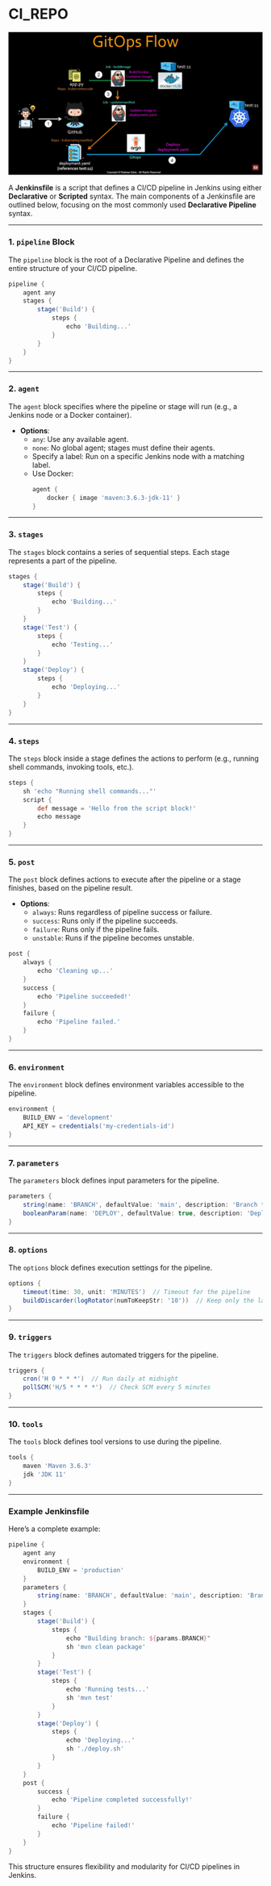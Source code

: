 # CI_REPO

![alt text](gitops_flow.png)

A **Jenkinsfile** is a script that defines a CI/CD pipeline in Jenkins using either **Declarative** or **Scripted** syntax. The main components of a Jenkinsfile are outlined below, focusing on the most commonly used **Declarative Pipeline** syntax.

---

### **1. `pipeline` Block**
The `pipeline` block is the root of a Declarative Pipeline and defines the entire structure of your CI/CD pipeline.

```groovy
pipeline {
    agent any
    stages {
        stage('Build') {
            steps {
                echo 'Building...'
            }
        }
    }
}
```

---

### **2. `agent`**
The `agent` block specifies where the pipeline or stage will run (e.g., a Jenkins node or a Docker container).

- **Options**:
  - `any`: Use any available agent.
  - `none`: No global agent; stages must define their agents.
  - Specify a label: Run on a specific Jenkins node with a matching label.
  - Use Docker:
    ```groovy
    agent {
        docker { image 'maven:3.6.3-jdk-11' }
    }
    ```

---

### **3. `stages`**
The `stages` block contains a series of sequential steps. Each stage represents a part of the pipeline.

```groovy
stages {
    stage('Build') {
        steps {
            echo 'Building...'
        }
    }
    stage('Test') {
        steps {
            echo 'Testing...'
        }
    }
    stage('Deploy') {
        steps {
            echo 'Deploying...'
        }
    }
}
```

---

### **4. `steps`**
The `steps` block inside a stage defines the actions to perform (e.g., running shell commands, invoking tools, etc.).

```groovy
steps {
    sh 'echo "Running shell commands..."'
    script {
        def message = 'Hello from the script block!'
        echo message
    }
}
```

---

### **5. `post`**
The `post` block defines actions to execute after the pipeline or a stage finishes, based on the pipeline result.

- **Options**:
  - `always`: Runs regardless of pipeline success or failure.
  - `success`: Runs only if the pipeline succeeds.
  - `failure`: Runs only if the pipeline fails.
  - `unstable`: Runs if the pipeline becomes unstable.

```groovy
post {
    always {
        echo 'Cleaning up...'
    }
    success {
        echo 'Pipeline succeeded!'
    }
    failure {
        echo 'Pipeline failed.'
    }
}
```

---

### **6. `environment`**
The `environment` block defines environment variables accessible to the pipeline.

```groovy
environment {
    BUILD_ENV = 'development'
    API_KEY = credentials('my-credentials-id')
}
```

---

### **7. `parameters`**
The `parameters` block defines input parameters for the pipeline.

```groovy
parameters {
    string(name: 'BRANCH', defaultValue: 'main', description: 'Branch to build')
    booleanParam(name: 'DEPLOY', defaultValue: true, description: 'Deploy after build')
}
```

---

### **8. `options`**
The `options` block defines execution settings for the pipeline.

```groovy
options {
    timeout(time: 30, unit: 'MINUTES')  // Timeout for the pipeline
    buildDiscarder(logRotator(numToKeepStr: '10'))  // Keep only the last 10 builds
}
```

---

### **9. `triggers`**
The `triggers` block defines automated triggers for the pipeline.

```groovy
triggers {
    cron('H 0 * * *')  // Run daily at midnight
    pollSCM('H/5 * * * *')  // Check SCM every 5 minutes
}
```

---

### **10. `tools`**
The `tools` block defines tool versions to use during the pipeline.

```groovy
tools {
    maven 'Maven 3.6.3'
    jdk 'JDK 11'
}
```

---

### **Example Jenkinsfile**
Here’s a complete example:

```groovy
pipeline {
    agent any
    environment {
        BUILD_ENV = 'production'
    }
    parameters {
        string(name: 'BRANCH', defaultValue: 'main', description: 'Branch to build')
    }
    stages {
        stage('Build') {
            steps {
                echo "Building branch: ${params.BRANCH}"
                sh 'mvn clean package'
            }
        }
        stage('Test') {
            steps {
                echo 'Running tests...'
                sh 'mvn test'
            }
        }
        stage('Deploy') {
            steps {
                echo 'Deploying...'
                sh './deploy.sh'
            }
        }
    }
    post {
        success {
            echo 'Pipeline completed successfully!'
        }
        failure {
            echo 'Pipeline failed!'
        }
    }
}
```

This structure ensures flexibility and modularity for CI/CD pipelines in Jenkins.